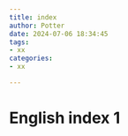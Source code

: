 ```yaml
---
title: index
author: Potter
date: 2024-07-06 18:34:45
tags: 
- xx
categories: 
- xx

---
```


# English index 1
